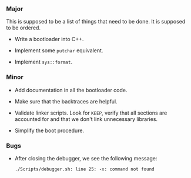 ### Major

This is supposed to be a list of things that need to be done.
It is supposed to be ordered.

-   Write a bootloader into C++.

-   Implement some `putchar` equivalent.

-   Implement `sys::format`.

### Minor

-   Add documentation in all the bootloader code.

-   Make sure that the backtraces are helpful.

-   Validate linker scripts.
    Look for `KEEP`, verify that all sections are accounted for and that we don't link
    unnecessary libraries.

-   Simplify the boot procedure.

### Bugs

-   After closing the debugger, we see the following message:

    ```none
    ./Scripts/debugger.sh: line 25: -x: command not found
    ```
